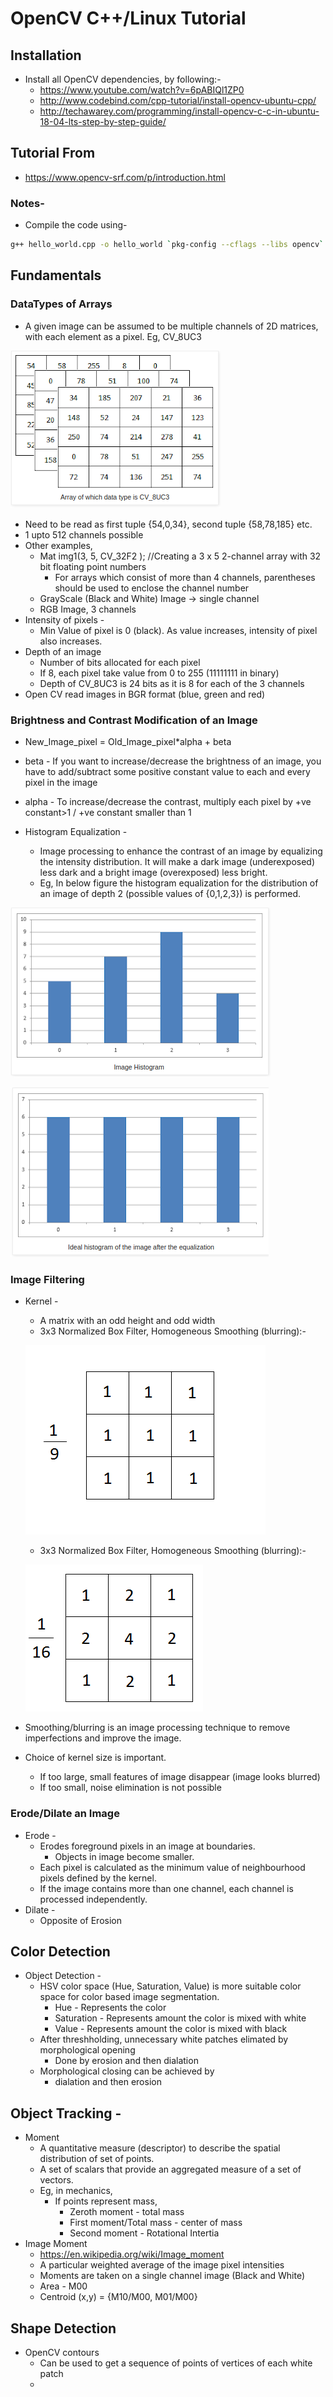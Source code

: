 # OpenCV C++/Linux Tutorial

## Installation
- Install all OpenCV dependencies, by following:-
    - https://www.youtube.com/watch?v=6pABIQl1ZP0
    - http://www.codebind.com/cpp-tutorial/install-opencv-ubuntu-cpp/
    - http://techawarey.com/programming/install-opencv-c-c-in-ubuntu-18-04-lts-step-by-step-guide/

## Tutorial From 
- https://www.opencv-srf.com/p/introduction.html 

### Notes-
- Compile the code using-
```bash
g++ hello_world.cpp -o hello_world `pkg-config --cflags --libs opencv`
```

## Fundamentals

### DataTypes of Arrays
- A given image can be assumed to be multiple channels of 2D matrices, with each element as a pixel. Eg, CV_8UC3

![Channels_pixels_matrices](images_for_tut/channels_matrices.png)

- Need to be read as first tuple {54,0,34}, second tuple {58,78,185} etc. 
- 1 upto 512 channels possible
- Other examples,
    - Mat img1(3, 5, CV_32F2 ); //Creating a 3 x 5  2-channel array with 32 bit floating point numbers
        - For arrays which consist of more than 4 channels, parentheses should be used to enclose the channel number
    - GrayScale (Black and White) Image -> single channel
    - RGB Image, 3 channels
- Intensity of pixels -
    - Min Value of pixel is 0 (black). As value increases, intensity of pixel also increases.
- Depth of an image
    - Number of bits allocated for each pixel
    - If 8, each pixel take value from 0 to 255 (11111111 in binary)
    - Depth of CV_8UC3 is 24 bits as it is 8 for each of the 3 channels
- Open CV read images in BGR format (blue, green and red)

### Brightness and Contrast Modification of an Image
- New_Image_pixel = Old_Image_pixel*alpha + beta
- beta - If you want to increase/decrease the brightness of an image, you have to add/subtract some positive constant value to each and every pixel in the image
- alpha - To increase/decrease the contrast, multiply each pixel by +ve constant>1 / +ve constant smaller than 1 

- Histogram Equalization - 
    - Image processing to enhance the contrast of an image by equalizing the intensity distribution. It will make a dark image (underexposed) less dark and a bright image (overexposed) less bright. 
    - Eg, In below figure the histogram equalization for the distribution of an image of depth 2 (possible values of {0,1,2,3}) is performed.
    
![histogram_before_equal](images_for_tut/histogram_before_equal.png)

![histogram_after_equal](images_for_tut/histogram_after_equal.png)

### Image Filtering
- Kernel -
    - A matrix with an odd height and odd width
    - 3x3 Normalized Box Filter, Homogeneous Smoothing (blurring):-

    ![3x3_Normalized_box_filter](images_for_tut/3x3_Normalized_box_filter.png)
    
    - 3x3 Normalized Box Filter, Homogeneous Smoothing (blurring):-

    ![3x3_Gaussian_Kernel](images_for_tut/3x3_Gaussian_Kernel.png)

- Smoothing/blurring is an image processing technique to remove imperfections and improve the image.
- Choice of kernel size is important. 
    - If too large, small features of image disappear (image looks blurred)
    - If too small, noise elimination is not possible

### Erode/Dilate an Image
- Erode -
    - Erodes foreground pixels in an image at boundaries.
        - Objects in image become smaller.
    - Each pixel is calculated as the minimum value of neighbourhood pixels defined by the kernel.
    - If the image contains more than one channel, each channel is processed independently.
- Dilate -
    - Opposite of Erosion

## Color Detection
- Object Detection - 
    - HSV color space (Hue, Saturation, Value) is more suitable color space for color based image segmentation.
        - Hue - Represents the color
        - Saturation - Represents amount the color is mixed with white
        - Value - Represents amount the color is mixed with black
    - After threshholding, unnecessary white patches elimated by morphological opening 
        - Done by erosion and then dialation
    - Morphological closing can be achieved by 
        - dialation and then erosion

## Object Tracking -
- Moment
    - A quantitative measure (descriptor) to describe the spatial distribution of set of points.
    - A set of scalars that provide an aggregated measure of a set of vectors.
    - Eg, in mechanics, 
        - If points represent mass, 
            - Zeroth moment - total mass
            - First moment/Total mass - center of mass
            - Second moment - Rotational Intertia
- Image Moment
    - https://en.wikipedia.org/wiki/Image_moment
    - A particular weighted average of the image pixel intensities 
    - Moments are taken on a single channel image (Black and White)
    - Area - M00
    - Centroid (x,y) = {M10/M00, M01/M00}

## Shape Detection
- OpenCV contours
    - Can be used to get a sequence of points of vertices of each white patch
    - 